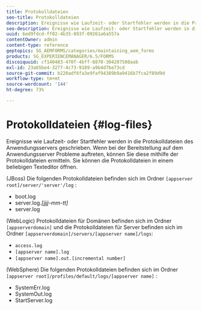 ```yaml
---
title: Protokolldateien
seo-title: Protokolldateien
description: Ereignisse wie Laufzeit- oder Startfehler werden in die Protokolldateien des Anwendungsservers geschrieben, die mithilfe eines Texteditors geöffnet werden können.
seo-description: Ereignisse wie Laufzeit- oder Startfehler werden in die Protokolldateien des Anwendungsservers geschrieben, die mithilfe eines Texteditors geöffnet werden können.
uuid: 6ed9fdcd-ff02-4b35-893f-09261a6a557a
contentOwner: admin
content-type: reference
geptopics: SG_AEMFORMS/categories/maintaining_aem_forms
products: SG_EXPERIENCEMANAGER/6.5/FORMS
discoiquuid: cf140483-470f-4bff-8870-304207508aab
exl-id: 23a65be4-3277-4c73-9189-a9b4d7be73cd
source-git-commit: b220adf6fa3e9faf94389b9a9416b7fca2f89d9d
workflow-type: tm+mt
source-wordcount: '144'
ht-degree: 73%

---
```


# Protokolldateien {#log-files}

Ereignisse wie Laufzeit- oder Startfehler werden in die Protokolldateien des Anwendungsservers geschrieben. Wenn bei der Bereitstellung auf dem Anwendungsserver Probleme auftreten, können Sie diese mithilfe der Protokolldateien ermitteln. Sie können die Protokolldateien in einem beliebigen Texteditor öffnen.

(JBoss) Die folgenden Protokolldateien befinden sich im Ordner `[appserver root]/server/'server'/log` :

* boot.log
* server.log.*[jjjj-mm-tt]*
* server.log

(WebLogic) Protokolldateien für Domänen befinden sich im Ordner `[appserverdomain]` und die Protokolldateien für Server befinden sich im Ordner `[appserverdomain]/servers/[appserver name]/logs`:

* `access.log`
* `[appserver name].log`
* `[appserver name].out.[incremental number]`

(WebSphere) Die folgenden Protokolldateien befinden sich im Ordner `[appserver root]/profiles/default/logs/[appserver name]` :

* SystemErr.log
* SystemOut.log
* StartServer.log
